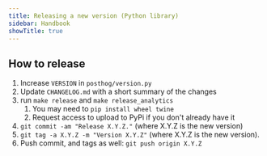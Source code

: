 ```yaml
---
title: Releasing a new version (Python library)
sidebar: Handbook
showTitle: true
---
```


## How to release
1. Increase `VERSION` in `posthog/version.py`
2. Update `CHANGELOG.md` with a short summary of the changes
3. run `make release` and `make release_analytics`
    1. You may need to `pip install wheel twine`
    2. Request access to upload to PyPi if you don't already have it
4. `git commit -am "Release X.Y.Z."` (where X.Y.Z is the new version)
5. `git tag -a X.Y.Z -m "Version X.Y.Z"` (where X.Y.Z is the new version).
6. Push commit, and tags as well: `git push origin X.Y.Z`
